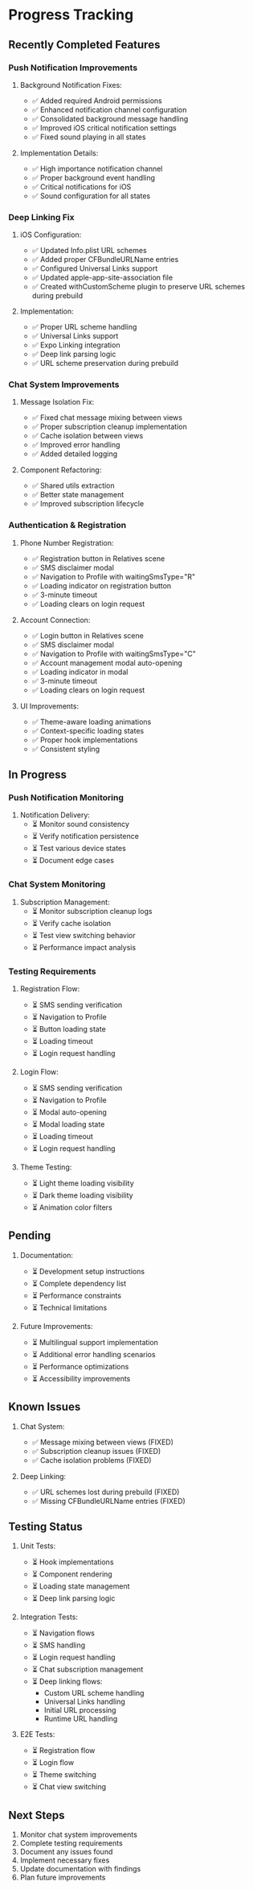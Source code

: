 # Progress Tracking

## Recently Completed Features

### Push Notification Improvements
1. Background Notification Fixes:
   - ✅ Added required Android permissions
   - ✅ Enhanced notification channel configuration
   - ✅ Consolidated background message handling
   - ✅ Improved iOS critical notification settings
   - ✅ Fixed sound playing in all states

2. Implementation Details:
   - ✅ High importance notification channel
   - ✅ Proper background event handling
   - ✅ Critical notifications for iOS
   - ✅ Sound configuration for all states

### Deep Linking Fix
1. iOS Configuration:
   - ✅ Updated Info.plist URL schemes
   - ✅ Added proper CFBundleURLName entries
   - ✅ Configured Universal Links support
   - ✅ Updated apple-app-site-association file
   - ✅ Created withCustomScheme plugin to preserve URL schemes during prebuild

2. Implementation:
   - ✅ Proper URL scheme handling
   - ✅ Universal Links support
   - ✅ Expo Linking integration
   - ✅ Deep link parsing logic
   - ✅ URL scheme preservation during prebuild

### Chat System Improvements
1. Message Isolation Fix:
   - ✅ Fixed chat message mixing between views
   - ✅ Proper subscription cleanup implementation
   - ✅ Cache isolation between views
   - ✅ Improved error handling
   - ✅ Added detailed logging

2. Component Refactoring:
   - ✅ Shared utils extraction
   - ✅ Better state management
   - ✅ Improved subscription lifecycle

### Authentication & Registration
1. Phone Number Registration:
   - ✅ Registration button in Relatives scene
   - ✅ SMS disclaimer modal
   - ✅ Navigation to Profile with waitingSmsType="R"
   - ✅ Loading indicator on registration button
   - ✅ 3-minute timeout
   - ✅ Loading clears on login request

2. Account Connection:
   - ✅ Login button in Relatives scene
   - ✅ SMS disclaimer modal
   - ✅ Navigation to Profile with waitingSmsType="C"
   - ✅ Account management modal auto-opening
   - ✅ Loading indicator in modal
   - ✅ 3-minute timeout
   - ✅ Loading clears on login request

3. UI Improvements:
   - ✅ Theme-aware loading animations
   - ✅ Context-specific loading states
   - ✅ Proper hook implementations
   - ✅ Consistent styling

## In Progress

### Push Notification Monitoring
1. Notification Delivery:
   - ⏳ Monitor sound consistency
   - ⏳ Verify notification persistence
   - ⏳ Test various device states
   - ⏳ Document edge cases

### Chat System Monitoring
1. Subscription Management:
   - ⏳ Monitor subscription cleanup logs
   - ⏳ Verify cache isolation
   - ⏳ Test view switching behavior
   - ⏳ Performance impact analysis

### Testing Requirements
1. Registration Flow:
   - ⏳ SMS sending verification
   - ⏳ Navigation to Profile
   - ⏳ Button loading state
   - ⏳ Loading timeout
   - ⏳ Login request handling

2. Login Flow:
   - ⏳ SMS sending verification
   - ⏳ Navigation to Profile
   - ⏳ Modal auto-opening
   - ⏳ Modal loading state
   - ⏳ Loading timeout
   - ⏳ Login request handling

3. Theme Testing:
   - ⏳ Light theme loading visibility
   - ⏳ Dark theme loading visibility
   - ⏳ Animation color filters

## Pending
1. Documentation:
   - ⏳ Development setup instructions
   - ⏳ Complete dependency list
   - ⏳ Performance constraints
   - ⏳ Technical limitations

2. Future Improvements:
   - ⏳ Multilingual support implementation
   - ⏳ Additional error handling scenarios
   - ⏳ Performance optimizations
   - ⏳ Accessibility improvements

## Known Issues
1. Chat System:
   - ✅ Message mixing between views (FIXED)
   - ✅ Subscription cleanup issues (FIXED)
   - ✅ Cache isolation problems (FIXED)

2. Deep Linking:
   - ✅ URL schemes lost during prebuild (FIXED)
   - ✅ Missing CFBundleURLName entries (FIXED)

## Testing Status
1. Unit Tests:
   - ⏳ Hook implementations
   - ⏳ Component rendering
   - ⏳ Loading state management
   - ⏳ Deep link parsing logic

2. Integration Tests:
   - ⏳ Navigation flows
   - ⏳ SMS handling
   - ⏳ Login request handling
   - ⏳ Chat subscription management
   - ⏳ Deep linking flows:
     * Custom URL scheme handling
     * Universal Links handling
     * Initial URL processing
     * Runtime URL handling

3. E2E Tests:
   - ⏳ Registration flow
   - ⏳ Login flow
   - ⏳ Theme switching
   - ⏳ Chat view switching

## Next Steps
1. Monitor chat system improvements
2. Complete testing requirements
3. Document any issues found
4. Implement necessary fixes
5. Update documentation with findings
6. Plan future improvements
